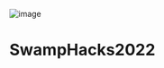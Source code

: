 ![image](https://user-images.githubusercontent.com/73865366/151649301-c17c5266-74c4-4d66-b00b-d01614366bb3.png)
# SwampHacks2022
